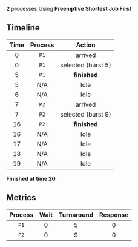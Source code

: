 **2** processes
Using **Preemptive Shortest Job First**
## Timeline
| **Time** | **Process** | **Action** |
|:-:|:-:|:-:|
|   0 | `P1` | arrived |
|   0 | `P1` | selected (burst 5) |
|   5 | `P1` | **finished** |
|   5 | N/A | Idle |
|   6 | N/A | Idle |
|   7 | `P2` | arrived |
|   7 | `P2` | selected (burst 9) |
|  16 | `P2` | **finished** |
|  16 | N/A | Idle |
|  17 | N/A | Idle |
|  18 | N/A | Idle |
|  19 | N/A | Idle |

**Finished at time 20**

## Metrics
| **Process** | **Wait** | **Turnaround** | **Response** |
|:-:|:-:|:-:|:-:|
| `P1` |   0 |   5 |   0 |
| `P2` |   0 |   9 |   0 |

